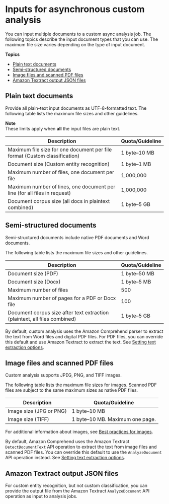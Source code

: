 # Inputs for asynchronous custom analysis<a name="idp-inputs-async"></a>

You can input multiple documents to a custom async analysis job\. The following topics describe the input document types that you can use\. The maximum file size varies depending on the type of input document\. 

**Topics**
+ [Plain text documents](#idp-inputs-async-text)
+ [Semi\-structured documents](#idp-inputs-async-semi)
+ [Image files and scanned PDF files](#idp-inputs-async-ocr)
+ [Amazon Textract output JSON files](#idp-inputs-async-textract)

## Plain text documents<a name="idp-inputs-async-text"></a>

Provide all plain\-text input documents as UTF\-8\-formatted text\. The following table lists the maximum file sizes and other guidelines\. 

**Note**  
These limits apply when **all** the input files are plain text\.


| Description | Quota/Guideline | 
| --- | --- | 
| Maximum file size for one document per file format \(Custom classification\) | 1 byte–10 MB | 
| Document size \(Custom entity recognition\) | 1 byte–1 MB | 
| Maximum number of files, one document per file | 1,000,000 | 
| Maximum number of lines, one document per line \(for all files in request\) | 1,000,000 | 
| Document corpus size \(all docs in plaintext combined\) | 1 byte–5 GB | 

## Semi\-structured documents<a name="idp-inputs-async-semi"></a>

Semi\-structured documents include native PDF documents and Word documents\. 

The following table lists the maximum file sizes and other guidelines\.


| Description | Quota/Guideline | 
| --- | --- | 
| Document size \(PDF\) | 1 byte–50 MB | 
| Document size \(Docx\) | 1 byte–5 MB | 
| Maximum number of files | 500 | 
| Maximum number of pages for a PDF or Docx file | 100 | 
| Document corpus size after text extraction \(plaintext, all files combined\) | 1 byte–5 GB | 

By default, custom analysis uses the Amazon Comprehend parser to extract the text from Word files and digital PDF files\. For PDF files, you can override this default and use Amazon Textract to extract the text\. See [Setting text extraction options](idp-set-textract-options.md)\.

## Image files and scanned PDF files<a name="idp-inputs-async-ocr"></a>

Custom analysis supports JPEG, PNG, and TIFF images\.

The following table lists the maximum file sizes for images\. Scanned PDF files are subject to the same maximum sizes as native PDF files\.


| Description | Quota/Guideline | 
| --- | --- | 
| Image size \(JPG or PNG\) | 1 byte–10 MB | 
| Image size \(TIFF\) | 1 byte–10 MB\. Maximum one page\. | 

For additional information about images, see [Best practices for images](idp-images-bp.md)\.

By default, Amazon Comprehend uses the Amazon Textract `DetectDocumentText` API operation to extract the text from image files and scanned PDF files\. You can override this default to use the `AnalyzeDocument` API operation instead\. See [Setting text extraction options](idp-set-textract-options.md)\.

## Amazon Textract output JSON files<a name="idp-inputs-async-textract"></a>

For custom entity recognition, but not custom classification, you can provide the output file from the Amazon Textract `AnalyzeDocument` API operation as input to analysis jobs\. 